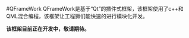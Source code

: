 #QFrameWork
QFrameWork是基于<q>Qt</q>的插件式框架，该框架使用了c++和QML混合编程，该框架让工程狮们能快速的进行模块化开发。

<b>该框架目前正在开发中，敬请期待。</b>